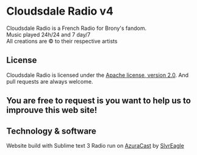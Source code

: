 # Cloudsdale Radio v4
Cloudsdale Radio is a French Radio for Brony's fandom.  
Music played 24h/24 and 7 day/7  
All creations are © to their respective artists

## License
Cloudsdale Radio is licensed under the [Apache license, version 2.0](http://gitlab.nitrogroup.fr/Cloudsdale-Radio/v4/blob/51dabe5d0f0ad1e2b18954053ec377b95f29de08/LICENSE). And pull requests are always welcome.

## You are free to request is you want to help us to improuve this web site!

## Technology & software

Website build with Sublime text 3
Radio run on [AzuraCast](https://raw.githubusercontent.com/AzuraCast/AzuraCast/) by [SlvrEagle](https://github.com/SlvrEagle23)
